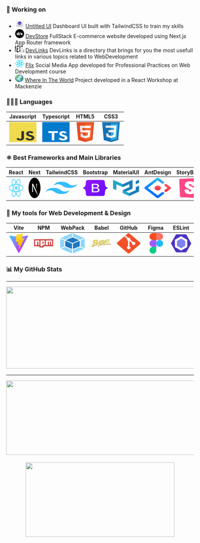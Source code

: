 ### 🚀 Working on
- <img src="https://github.com/antoniobiasotti/antoniobiasotti/blob/main/assets/untitledUI.png" title="" alt="" width="24" height="24"> [Untitled UI](https://github.com/antoniobiasotti/tailwind-next)  Dashboard UI built with TailwindCSS to train my skills </h4>
- <img src="https://github.com/antoniobiasotti/antoniobiasotti/blob/main/assets/ds.png" title="" alt="" width="24" height="24"> [DevStore](https://github.com/antoniobiasotti/devstore) FullStack E-commerce website developed using Next.js App Router framework
- <img src="https://github.com/antoniobiasotti/antoniobiasotti/blob/main/assets/next.svg" title="" alt="" width="24" height="18"> [DevLinks](https://github.com/antoniobiasotti/devlinks) DevLinks is a directory that brings for you the most usefull links in various topics related to WebDevelopment
- <img src="https://github.com/antoniobiasotti/antoniobiasotti/blob/main/assets/flix.svg" title="" alt="" width="24" height="20"> [Flix](https://github.com/ppads-2024s1-g8) Social Media App developed for Professional Practices on Web Development course
- <img src="https://github.com/antoniobiasotti/antoniobiasotti/blob/main/assets/where-in-the-world.png" title="" alt="" width="22" height="20"> [Where In The World](https://github.com/antoniobiasotti/WhereInTheWorld) Project developed in a React Workshop at Mackenzie
### 👩🏻‍💻 Languages
| Javascript | Typescript | HTML5 | CSS3 |
|----------|----------|----------|-----|
|  <img src="https://github.com/devicons/devicon/blob/master/icons/javascript/javascript-original.svg" title="Javascript"  alt="Javascript" width="75" height="55"/> |  <img src="https://github.com/devicons/devicon/blob/master/icons/typescript/typescript-original.svg" title="Typescript"  alt="Typescript" width="75" height="55"/> |  <img src="https://github.com/devicons/devicon/blob/master/icons/html5/html5-original.svg" title="HTML5" alt="HTML5" width="55" height="55"/> |  <img src="https://github.com/devicons/devicon/blob/master/icons/css3/css3-original.svg" title="CSS3" alt="CSS3" width="55" height="55"/>|

  

### ⚛️ Best Frameworks and Main Libraries

| React | Next | TailwindCSS | Bootstrap | MaterialUI | AntDesign | StoryBook |
|----------|----------|----------|------|----------|----------|----------|
|  <img src="https://github.com/devicons/devicon/blob/master/icons/react/react-original.svg" title="react"  alt="react" width="55" height="55"/>|  <img src="https://github.com/devicons/devicon/blob/master/icons/nextjs/nextjs-original.svg" title="nextjs"  alt="nextjs" width="55" height="55"/>|  <img src="https://github.com/devicons/devicon/blob/master/icons/tailwindcss/tailwindcss-original.svg" title="tailwindcss" alt="tailwindcss" width="85" height="55"/>|  <img src="https://github.com/devicons/devicon/blob/master/icons/bootstrap/bootstrap-original.svg" title="bootstrap" alt="bootstrap" width="75" height="55"/>|  <img src="https://github.com/devicons/devicon/blob/master/icons/materialui/materialui-original.svg" title="materialui" alt="materialui" width="80" height="55"/>|  <img src="https://github.com/devicons/devicon/blob/master/icons/antdesign/antdesign-original.svg" title="antdesign" alt="antdesign" width="80" height="55"/>| <img src="https://github.com/devicons/devicon/blob/master/icons/storybook/storybook-original.svg" title="storybook" alt="storybook" width="75" height="55"/>|

### 🎨 My tools for Web Development & Design

| Vite | NPM | WebPack | Babel | GitHub | Figma | ESLint |
|----------|----------|----------|----------|----------|----------|----------|
|<img src="https://github.com/devicons/devicon/blob/master/icons/vitejs/vitejs-original.svg" title="vitejs" alt="vitejs" width="55" height="55"/>|<img src="https://github.com/devicons/devicon/blob/master/icons/npm/npm-original-wordmark.svg" title="npm" alt="npm" width="55" height="55"/>|<img src="https://github.com/devicons/devicon/blob/master/icons/webpack/webpack-original.svg" title="webpack" alt="webpack" width="75" height="55"/>|<img src="https://github.com/devicons/devicon/blob/master/icons/babel/babel-original.svg" title="babel" alt="babel" width="55" height="55"/>|<img src="https://github.com/devicons/devicon/blob/master/icons/git/git-original.svg" title="git" alt="git" width="65" height="55"/>|<img src="https://github.com/devicons/devicon/blob/master/icons/figma/figma-original.svg" title="figma" alt="figma" width="55" height="55"/>|<img src="https://github.com/devicons/devicon/blob/master/icons/eslint/eslint-original.svg" title="eslint" alt="eslint" width="55" height="55"/>|


### 📊 My GitHub Stats
  ---

  
<p align="center">
  <img width="800" height="220" src="https://streak-stats.demolab.com?user=antoniobiasotti&theme=highcontrast&hide_border=true&border_radius=5&card_width=800">
</p>


---




<p align="center">
  <img width="600" height="200" src="https://github-readme-stats.vercel.app/api?username=antoniobiasotti&show_icons=true&theme=vision-friendly-dark">
  <br><br>
  <img width="400" height="200" src="https://github-readme-stats.vercel.app/api/top-langs/?username=antoniobiasotti&size_weight=0.15&count_weight=0.5&layout=compact&theme=vision-friendly-dark">
</p> 
